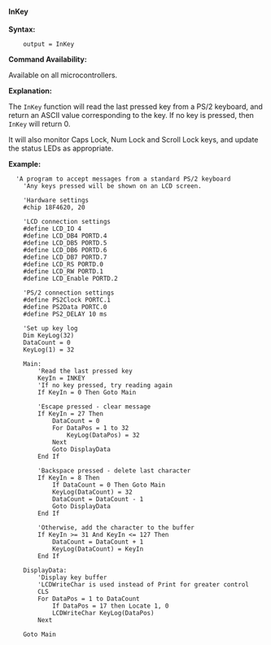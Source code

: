 <div class="section">

<div class="titlepage">

<div>

<div>

#### <span id="inkey"></span>InKey

</div>

</div>

</div>

<span class="strong">**Syntax:**</span>

``` screen
    output = InKey
```

<span class="strong">**Command Availability:**</span>

Available on all microcontrollers.

<span class="strong">**Explanation:**</span>

The `InKey` function will read the last pressed key from a PS/2
keyboard, and return an ASCII value corresponding to the key. If no key
is pressed, then `InKey` will return 0.

It will also monitor Caps Lock, Num Lock and Scroll Lock keys, and
update the status LEDs as appropriate.

<span class="strong">**Example:**</span>

``` screen
  'A program to accept messages from a standard PS/2 keyboard
    'Any keys pressed will be shown on an LCD screen.

    'Hardware settings
    #chip 18F4620, 20

    'LCD connection settings
    #define LCD_IO 4
    #define LCD_DB4 PORTD.4
    #define LCD_DB5 PORTD.5
    #define LCD_DB6 PORTD.6
    #define LCD_DB7 PORTD.7
    #define LCD_RS PORTD.0
    #define LCD_RW PORTD.1
    #define LCD_Enable PORTD.2

    'PS/2 connection settings
    #define PS2Clock PORTC.1
    #define PS2Data PORTC.0
    #define PS2_DELAY 10 ms

    'Set up key log
    Dim KeyLog(32)
    DataCount = 0
    KeyLog(1) = 32

    Main:
        'Read the last pressed key
        KeyIn = INKEY
        'If no key pressed, try reading again
        If KeyIn = 0 Then Goto Main

        'Escape pressed - clear message
        If KeyIn = 27 Then
            DataCount = 0
            For DataPos = 1 to 32
                KeyLog(DataPos) = 32
            Next
            Goto DisplayData
        End If

        'Backspace pressed - delete last character
        If KeyIn = 8 Then
            If DataCount = 0 Then Goto Main
            KeyLog(DataCount) = 32
            DataCount = DataCount - 1
            Goto DisplayData
        End If

        'Otherwise, add the character to the buffer
        If KeyIn >= 31 And KeyIn <= 127 Then
            DataCount = DataCount + 1
            KeyLog(DataCount) = KeyIn
        End If

    DisplayData:
        'Display key buffer
        'LCDWriteChar is used instead of Print for greater control
        CLS
        For DataPos = 1 to DataCount
            If DataPos = 17 then Locate 1, 0
            LCDWriteChar KeyLog(DataPos)
        Next

    Goto Main
```

</div>
